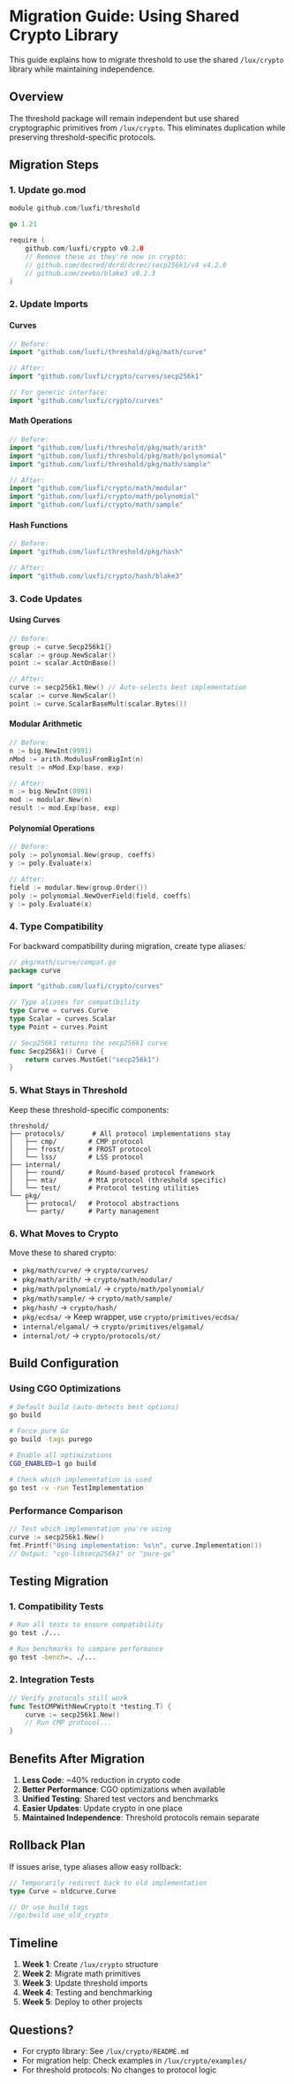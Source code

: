 # Migration Guide: Using Shared Crypto Library

This guide explains how to migrate threshold to use the shared `/lux/crypto` library while maintaining independence.

## Overview

The threshold package will remain independent but use shared cryptographic primitives from `/lux/crypto`. This eliminates duplication while preserving threshold-specific protocols.

## Migration Steps

### 1. Update go.mod

```go
module github.com/luxfi/threshold

go 1.21

require (
    github.com/luxfi/crypto v0.2.0
    // Remove these as they're now in crypto:
    // github.com/decred/dcrd/dcrec/secp256k1/v4 v4.2.0
    // github.com/zeebo/blake3 v0.2.3
)
```

### 2. Update Imports

#### Curves

```go
// Before:
import "github.com/luxfi/threshold/pkg/math/curve"

// After:
import "github.com/luxfi/crypto/curves/secp256k1"

// For generic interface:
import "github.com/luxfi/crypto/curves"
```

#### Math Operations

```go
// Before:
import "github.com/luxfi/threshold/pkg/math/arith"
import "github.com/luxfi/threshold/pkg/math/polynomial"
import "github.com/luxfi/threshold/pkg/math/sample"

// After:
import "github.com/luxfi/crypto/math/modular"
import "github.com/luxfi/crypto/math/polynomial"
import "github.com/luxfi/crypto/math/sample"
```

#### Hash Functions

```go
// Before:
import "github.com/luxfi/threshold/pkg/hash"

// After:
import "github.com/luxfi/crypto/hash/blake3"
```

### 3. Code Updates

#### Using Curves

```go
// Before:
group := curve.Secp256k1{}
scalar := group.NewScalar()
point := scalar.ActOnBase()

// After:
curve := secp256k1.New() // Auto-selects best implementation
scalar := curve.NewScalar()
point := curve.ScalarBaseMult(scalar.Bytes())
```

#### Modular Arithmetic

```go
// Before:
n := big.NewInt(9991)
nMod := arith.ModulusFromBigInt(n)
result := nMod.Exp(base, exp)

// After:
n := big.NewInt(9991)
mod := modular.New(n)
result := mod.Exp(base, exp)
```

#### Polynomial Operations

```go
// Before:
poly := polynomial.New(group, coeffs)
y := poly.Evaluate(x)

// After:
field := modular.New(group.Order())
poly := polynomial.NewOverField(field, coeffs)
y := poly.Evaluate(x)
```

### 4. Type Compatibility

For backward compatibility during migration, create type aliases:

```go
// pkg/math/curve/compat.go
package curve

import "github.com/luxfi/crypto/curves"

// Type aliases for compatibility
type Curve = curves.Curve
type Scalar = curves.Scalar
type Point = curves.Point

// Secp256k1 returns the secp256k1 curve
func Secp256k1() Curve {
    return curves.MustGet("secp256k1")
}
```

### 5. What Stays in Threshold

Keep these threshold-specific components:

```
threshold/
├── protocols/       # All protocol implementations stay
│   ├── cmp/        # CMP protocol
│   ├── frost/      # FROST protocol
│   └── lss/        # LSS protocol
├── internal/
│   ├── round/      # Round-based protocol framework
│   ├── mta/        # MtA protocol (threshold specific)
│   └── test/       # Protocol testing utilities
└── pkg/
    ├── protocol/   # Protocol abstractions
    └── party/      # Party management
```

### 6. What Moves to Crypto

Move these to shared crypto:

- `pkg/math/curve/` → `crypto/curves/`
- `pkg/math/arith/` → `crypto/math/modular/`
- `pkg/math/polynomial/` → `crypto/math/polynomial/`
- `pkg/math/sample/` → `crypto/math/sample/`
- `pkg/hash/` → `crypto/hash/`
- `pkg/ecdsa/` → Keep wrapper, use `crypto/primitives/ecdsa/`
- `internal/elgamal/` → `crypto/primitives/elgamal/`
- `internal/ot/` → `crypto/protocols/ot/`

## Build Configuration

### Using CGO Optimizations

```bash
# Default build (auto-detects best options)
go build

# Force pure Go
go build -tags purego

# Enable all optimizations
CGO_ENABLED=1 go build

# Check which implementation is used
go test -v -run TestImplementation
```

### Performance Comparison

```go
// Test which implementation you're using
curve := secp256k1.New()
fmt.Printf("Using implementation: %s\n", curve.Implementation())
// Output: "cgo-libsecp256k1" or "pure-go"
```

## Testing Migration

### 1. Compatibility Tests

```bash
# Run all tests to ensure compatibility
go test ./...

# Run benchmarks to compare performance
go test -bench=. ./...
```

### 2. Integration Tests

```go
// Verify protocols still work
func TestCMPWithNewCrypto(t *testing.T) {
    curve := secp256k1.New()
    // Run CMP protocol...
}
```

## Benefits After Migration

1. **Less Code**: ~40% reduction in crypto code
2. **Better Performance**: CGO optimizations when available
3. **Unified Testing**: Shared test vectors and benchmarks
4. **Easier Updates**: Update crypto in one place
5. **Maintained Independence**: Threshold protocols remain separate

## Rollback Plan

If issues arise, type aliases allow easy rollback:

```go
// Temporarily redirect back to old implementation
type Curve = oldcurve.Curve

// Or use build tags
//go:build use_old_crypto
```

## Timeline

1. **Week 1**: Create `/lux/crypto` structure
2. **Week 2**: Migrate math primitives
3. **Week 3**: Update threshold imports
4. **Week 4**: Testing and benchmarking
5. **Week 5**: Deploy to other projects

## Questions?

- For crypto library: See `/lux/crypto/README.md`
- For migration help: Check examples in `/lux/crypto/examples/`
- For threshold protocols: No changes to protocol logic